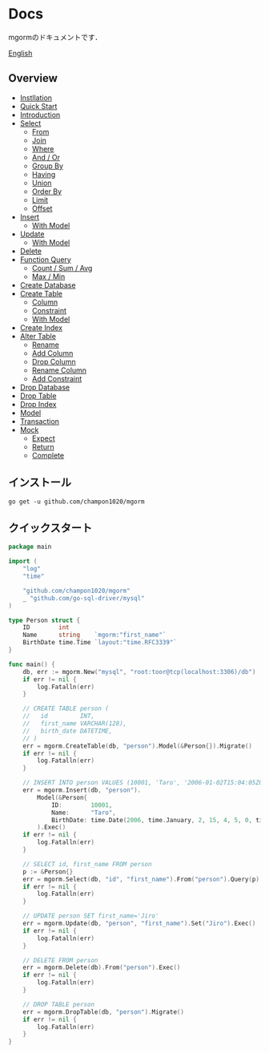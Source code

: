 # Docs
mgormのドキュメントです．

[English](https://github.com/champon1020/mgorm/tree/main/docs/README.md)

## Overview
- [Instllation](https://github.com/champon1020/mgorm/tree/main/docs/README_jp.md#installation)
- [Quick Start](https://github.com/champon1020/mgorm/tree/docs/docs/README_jp.md#quick-start)
- [Introduction](https://github.com/champon1020/mgorm/tree/main/docs/introduction_jp.md)
- [Select](https://github.com/champon1020/mgorm/tree/main/docs/select_jp.md)
  - [From](https://github.com/champon1020/mgorm/tree/main/docs/select_jp.md#from)
  - [Join](https://github.com/champon1020/mgorm/tree/main/docs/select_jp.md#join)
  - [Where](https://github.com/champon1020/mgorm/tree/main/docs/select_jp.md#where)
  - [And / Or](https://github.com/champon1020/mgorm/tree/main/docs/select_jp.md#and--or)
  - [Group By](https://github.com/champon1020/mgorm/tree/main/docs/select_jp.md#groupby)
  - [Having](https://github.com/champon1020/mgorm/tree/main/docs/select_jp.md#having)
  - [Union](https://github.com/champon1020/mgorm/tree/main/docs/select_jp.md#union)
  - [Order By](https://github.com/champon1020/mgorm/tree/main/docs/select_jp.md#orderby)
  - [Limit](https://github.com/champon1020/mgorm/tree/main/docs/select_jp.md#limit)
  - [Offset](https://github.com/champon1020/mgorm/tree/main/docs/select_jp.md#offset)
- [Insert]()
  - [With Model]()
- [Update]()
  - [With Model]()
- [Delete]()
- [Function Query]()
  - [Count / Sum / Avg]()
  - [Max / Min]()
- [Create Database]()
- [Create Table]()
  - [Column]()
  - [Constraint]()
  - [With Model]()
- [Create Index]()
- [Alter Table]()
  - [Rename]()
  - [Add Column]()
  - [Drop Column]()
  - [Rename Column]()
  - [Add Constraint]()
- [Drop Database]()
- [Drop Table]()
- [Drop Index]()
- [Model]()
- [Transaction]()
- [Mock]()
  - [Expect]()
  - [Return]()
  - [Complete]()

## インストール
```
go get -u github.com/champon1020/mgorm
```

## クイックスタート
```go
package main

import (
	"log"
	"time"

	"github.com/champon1020/mgorm"
	_ "github.com/go-sql-driver/mysql"
)

type Person struct {
	ID        int
	Name      string    `mgorm:"first_name"`
	BirthDate time.Time `layout:"time.RFC3339"`
}

func main() {
	db, err := mgorm.New("mysql", "root:toor@tcp(localhost:3306)/db")
	if err != nil {
		log.Fatalln(err)
	}

	// CREATE TABLE person (
	//   id         INT,
	//   first_name VARCHAR(128),
	//   birth_date DATETIME,
	// )
	err = mgorm.CreateTable(db, "person").Model(&Person{}).Migrate()
	if err != nil {
		log.Fatalln(err)
	}

	// INSERT INTO person VALUES (10001, 'Taro', '2006-01-02T15:04:05Z00:00')
	err = mgorm.Insert(db, "person").
		Model(&Person{
			ID:        10001,
			Name:      "Taro",
			BirthDate: time.Date(2006, time.January, 2, 15, 4, 5, 0, time.UTC)},
		).Exec()
	if err != nil {
		log.Fatalln(err)
	}

	// SELECT id, first_name FROM person
	p := &Person{}
	err = mgorm.Select(db, "id", "first_name").From("person").Query(p)
	if err != nil {
		log.Fatalln(err)
	}

	// UPDATE person SET first_name='Jiro'
	err = mgorm.Update(db, "person", "first_name").Set("Jiro").Exec()
	if err != nil {
		log.Fatalln(err)
	}

	// DELETE FROM person
	err = mgorm.Delete(db).From("person").Exec()
	if err != nil {
		log.Fatalln(err)
	}

	// DROP TABLE person
	err = mgorm.DropTable(db, "person").Migrate()
	if err != nil {
		log.Fatalln(err)
	}
}
```
